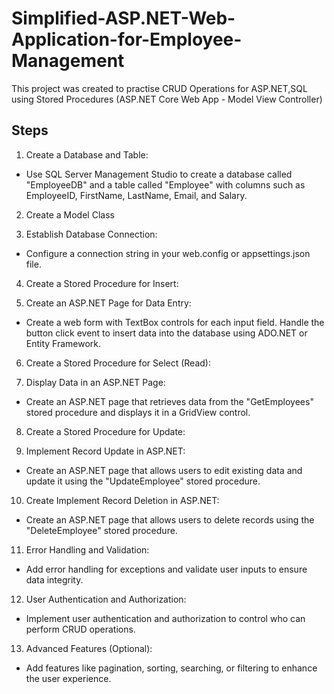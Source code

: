 # Simplified-ASP.NET-Web-Application-for-Employee-Management
This project was created to practise CRUD Operations for ASP.NET,SQL using Stored Procedures  (ASP.NET Core Web App - Model View Controller)

## Steps

1. Create a Database and Table:
- Use SQL Server Management Studio to create a database called "EmployeeDB" and a table called "Employee" with columns such as EmployeeID, FirstName, LastName, Email, and Salary.

2. Create a Model Class

3. Establish Database Connection:
- Configure a connection string in your web.config or appsettings.json file.

4. Create a Stored Procedure for Insert:

5. Create an ASP.NET Page for Data Entry:
- Create a web form with TextBox controls for each input field. Handle the button click event to insert data into the database using ADO.NET or Entity Framework.

6. Create a Stored Procedure for Select (Read):

7. Display Data in an ASP.NET Page:
- Create an ASP.NET page that retrieves data from the "GetEmployees" stored procedure and displays it in a GridView control.

8. Create a Stored Procedure for Update:

9. Implement Record Update in ASP.NET:
- Create an ASP.NET page that allows users to edit existing data and update it using the "UpdateEmployee" stored procedure.

10. Create Implement Record Deletion in ASP.NET:
- Create an ASP.NET page that allows users to delete records using the "DeleteEmployee" stored procedure.

11. Error Handling and Validation:
- Add error handling for exceptions and validate user inputs to ensure data integrity.

12. User Authentication and Authorization:
- Implement user authentication and authorization to control who can perform CRUD operations.

13. Advanced Features (Optional):
- Add features like pagination, sorting, searching, or filtering to enhance the user experience.


